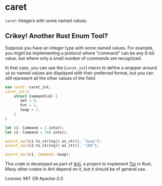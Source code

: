 # caret

`caret`: Integers with some named values.

## Crikey! Another Rust Enum Tool?

Suppose you have an integer type with some named values.  For
example, you might be implementing a protocol where "command" can
be any 8-bit value, but where only a small number of commands are
recognized.

In that case, you can use the [`caret_int`] macro to define a
wrapper around `u8` so named values are displayed with their
preferred format, but you can still represent all the other values
of the field:

```rust
use caret::caret_int;
caret_int!{
    struct Command(u8) {
       Get = 0,
       Put = 1,
       Swap = 2,
    }
}

let c1: Command = 2.into();
let c2: Command = 100.into();

assert_eq!(c1.to_string().as_str(), "Swap");
assert_eq!(c2.to_string().as_str(), "100");

assert_eq!(c1, Command::Swap);
```

This crate is developed as part of
[Arti](https://gitlab.torproject.org/tpo/core/arti/), a project to
implement [Tor](https://www.torproject.org/) in Rust.
Many other crates in Arti depend on it, but it should be of general
use.

License: MIT OR Apache-2.0
